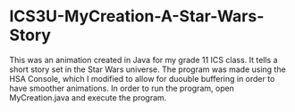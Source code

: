 # ICS3U-MyCreation-A-Star-Wars-Story
This was an animation created in Java for my grade 11 ICS class. It tells a short story set in the Star Wars universe. The program was made using the HSA Console, which I modified to allow for duouble buffering in order to have smoother animations. In order to run the program, open MyCreation.java and execute the program. 
